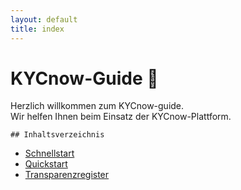 ```yaml
---
layout: default
title: index
---
```


# KYCnow-Guide 📖

Herzlich willkommen zum KYCnow-guide.  
Wir helfen Ihnen beim Einsatz der KYCnow-Plattform.

    ## Inhaltsverzeichnis
- [Schnellstart](schnellstart)
- [Quickstart](quickstart)
- [Transparenzregister](transparenzregister)